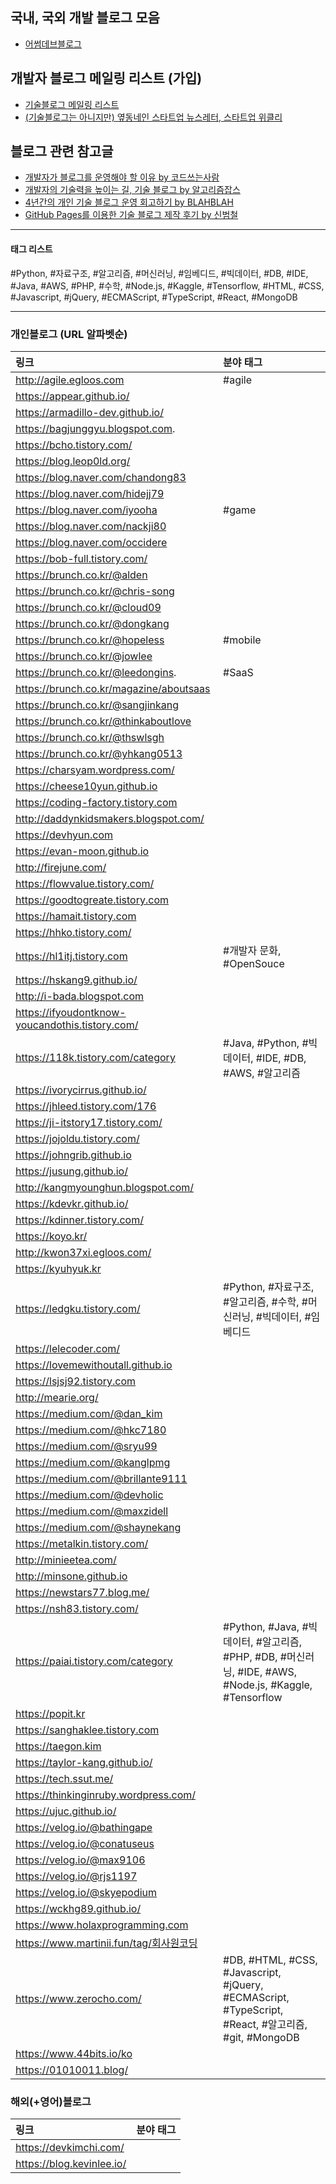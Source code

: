 ## 국내, 국외 개발 블로그 모음

* [어썸데브블로그](https://github.com/sarojaba/awesome-devblog)

## 개발자 블로그 메일링 리스트 (가입)

* [기술블로그 메일링 리스트](http://kyungyeon.me/subscribe)
* [(기술블로그는 아니지만) 옆동네인 스타트업 뉴스레터, 스타트업 위클리](http://glance.media/subscription/subscribe)

## 블로그 관련 참고글

* [개발자가 블로그를 운영해야 할 이유 by 코드쓰는사람](https://taegon.kim/archives/7107)
* [개발자의 기술력을 높이는 길, 기술 블로그 by 알고리즘잡스](https://brunch.co.kr/@thswlsgh/6)
* [4년간의 개인 기술 블로그 운영 회고하기 by BLAHBLAH](https://www.holaxprogramming.com/2016/11/17/blahblah-writing-as-programmer/)
* [GitHub Pages를 이용한 기술 블로그 제작 후기 by 신범철](https://medium.com/deliverytechkorea/github-pages를-이용한-기술-블로그-제작-후기-77ce4b5e5564)

----------

#### 태그 리스트

#Python, #자료구조, #알고리즘, #머신러닝, #임베디드, #빅데이터, #DB, #IDE, #Java, #AWS, #PHP, #수학, #Node.js, #Kaggle, #Tensorflow, #HTML, #CSS, #Javascript, #jQuery, #ECMAScript, #TypeScript, #React, #MongoDB

------------

### 개인블로그 (URL 알파벳순)

| 링크                                             | 분야 태그                                                      |
| :-----------------------------------------------| :----------------------------------------------------------  |
| http://agile.egloos.com                         | #agile                                                       |
| https://appear.github.io/                       |                                                              |
| https://armadillo-dev.github.io/                |                                                              |
| https://bagjunggyu.blogspot.com.                |                                                              |
| https://bcho.tistory.com/                       |                                                              |
| https://blog.leop0ld.org/                       |                                                              |
| https://blog.naver.com/chandong83               |                                                              |
| https://blog.naver.com/hidejj79                 |                                                              |
| https://blog.naver.com/iyooha                   | #game                                                        |
| https://blog.naver.com/nackji80                 |                                                              |
| https://blog.naver.com/occidere                 |                                                              |
| https://bob-full.tistory.com/                   |                                                              |
| https://brunch.co.kr/@alden                     |                                                              |
| https://brunch.co.kr/@chris-song                |                                                              |
| https://brunch.co.kr/@cloud09                   |                                                              |
| https://brunch.co.kr/@dongkang                  |                                                              |
| https://brunch.co.kr/@hopeless                  | #mobile                                                      |
| https://brunch.co.kr/@jowlee                    |                                                              |
| https://brunch.co.kr/@leedongins.               | #SaaS                                                        |
| https://brunch.co.kr/magazine/aboutsaas         |                                                              |
| https://brunch.co.kr/@sangjinkang               |                                                              |
| https://brunch.co.kr/@thinkaboutlove            |                                                              |
| https://brunch.co.kr/@thswlsgh                  |                                                              |
| https://brunch.co.kr/@yhkang0513                |                                                              |
| https://charsyam.wordpress.com/                 |                                                              |
| https://cheese10yun.github.io                   |                                                              |
| https://coding-factory.tistory.com              |                                                              |
| http://daddynkidsmakers.blogspot.com/           |                                                              |
| https://devhyun.com                             |                                                              |
| https://evan-moon.github.io                     |                                                              |
| http://firejune.com/                            |                                                              |
| https://flowvalue.tistory.com/                  |                                                              |
| https://goodtogreate.tistory.com                |                                                              |
| https://hamait.tistory.com                      |                                                              |
| https://hhko.tistory.com/                       |                                                              |
| https://hl1itj.tistory.com                      | #개발자 문화, #OpenSouce                                        |
| https://hskang9.github.io/                      |                                                              |
| http://i-bada.blogspot.com                      |                                                              |
| https://ifyoudontknow-youcandothis.tistory.com/ |                                                              |
| https://118k.tistory.com/category               | #Java, #Python, #빅데이터, #IDE, #DB, #AWS, #알고리즘            |
| https://ivorycirrus.github.io/                  |                                                              |
| https://jhleed.tistory.com/176                  |                                                              |
| https://ji-itstory17.tistory.com/               |                                                              |
| https://jojoldu.tistory.com/                    |                                                              |
| https://johngrib.github.io                      |                                                              |
| https://jusung.github.io/                       |                                                              |
| http://kangmyounghun.blogspot.com/              |                                                              |
| https://kdevkr.github.io/                       |                                                              |
| https://kdinner.tistory.com/                    |                                                              |
| https://koyo.kr/                                |                                                              |
| http://kwon37xi.egloos.com/                     |                                                              |
| https://kyuhyuk.kr                              |                                                              |
| https://ledgku.tistory.com/                     | #Python, #자료구조, #알고리즘, #수학, #머신러닝, #빅데이터, #임베디드    |
| https://lelecoder.com/                          |                                                              |
| https://lovemewithoutall.github.io              |                                                              |
| https://lsjsj92.tistory.com                     |                                                              |
| http://mearie.org/                              |                                                              |
| https://medium.com/@dan_kim                     |                                                              |
| https://medium.com/@hkc7180                     |                                                              |
| https://medium.com/@sryu99                      |                                                              |
| https://medium.com/@kanglpmg                    |                                                              |
| https://medium.com/@brillante9111               |                                                              |
| https://medium.com/@devholic                    |                                                              |
| https://medium.com/@maxzidell                   |                                                              |
| https://medium.com/@shaynekang                  |                                                              |
| https://metalkin.tistory.com/                   |                                                              |
| http://minieetea.com/                           |                                                              |
| http://minsone.github.io                        |                                                              |
| https://newstars77.blog.me/                     |                                                              |
| https://nsh83.tistory.com/                      |                                                              |
| https://paiai.tistory.com/category              | #Python, #Java, #빅데이터, #알고리즘, #PHP,  #DB, #머신러닝, #IDE, #AWS,  #Node.js, #Kaggle, #Tensorflow |
| https://popit.kr                                |                                                              |                                     
| https://sanghaklee.tistory.com                  |                                                              |
| https://taegon.kim                              |                                                              | 
| https://taylor-kang.github.io/                  |                                                              |
| https://tech.ssut.me/                           |                                                              |
| https://thinkinginruby.wordpress.com/           |                                                              |
| https://ujuc.github.io/                         |                                                              |
| https://velog.io/@bathingape                    |                                                              |
| https://velog.io/@conatuseus                    |                                                              |
| https://velog.io/@max9106                       |                                                              |
| https://velog.io/@rjs1197                       |                                                              |
| https://velog.io/@skyepodium                    |                                                              |
| https://wckhg89.github.io/                      |                                                              |
| https://www.holaxprogramming.com                |                                                              |
| https://www.martinii.fun/tag/회사원코딩            |                                                              |
| https://www.zerocho.com/                        | #DB, #HTML, #CSS, #Javascript, #jQuery, #ECMAScript, #TypeScript, #React, #알고리즘, #git, #MongoDB |
| https://www.44bits.io/ko                        |                                                              |
| https://01010011.blog/                          |                                                              |

### 해외(+영어)블로그

| 링크                      | 분야 태그 |
| :------------------------ | :-------- |
| https://devkimchi.com/    |           |
| https://blog.kevinlee.io/ |           |
